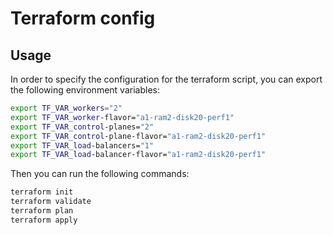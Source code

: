 # Terraform config

## Usage

In order to specify the configuration for the terraform script, you can export the following environment variables:

```bash
export TF_VAR_workers="2"
export TF_VAR_worker-flavor="a1-ram2-disk20-perf1"
export TF_VAR_control-planes="2"
export TF_VAR_control-plane-flavor="a1-ram2-disk20-perf1"
export TF_VAR_load-balancers="1"
export TF_VAR_load-balancer-flavor="a1-ram2-disk20-perf1"
```
Then you can run the following commands:

```bash
terraform init
terraform validate
terraform plan
terraform apply
```
